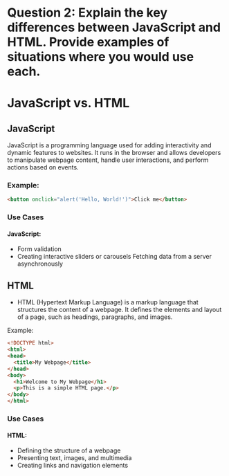 # Question 2: Explain the key differences between JavaScript and HTML. Provide examples of situations where you would use each.  

# JavaScript vs. HTML

## JavaScript
JavaScript is a programming language used for adding interactivity and dynamic features to websites. It runs in the browser and allows developers to manipulate webpage content, handle user interactions, and perform actions based on events.

### Example:
```html
<button onclick="alert('Hello, World!')">Click me</button> 
```

### Use Cases
#### JavaScript:
- Form validation
- Creating interactive sliders or carousels
Fetching data from a server asynchronously


## HTML
- HTML (Hypertext Markup Language) is a markup language that structures the content of a webpage. It defines the elements and layout of a page, such as headings, paragraphs, and images.

Example:
```html
<!DOCTYPE html>
<html>
<head>
  <title>My Webpage</title>
</head>
<body>
  <h1>Welcome to My Webpage</h1>
  <p>This is a simple HTML page.</p>
</body>
</html>
```

### Use Cases
#### HTML:
- Defining the structure of a webpage
- Presenting text, images, and multimedia
- Creating links and navigation elements